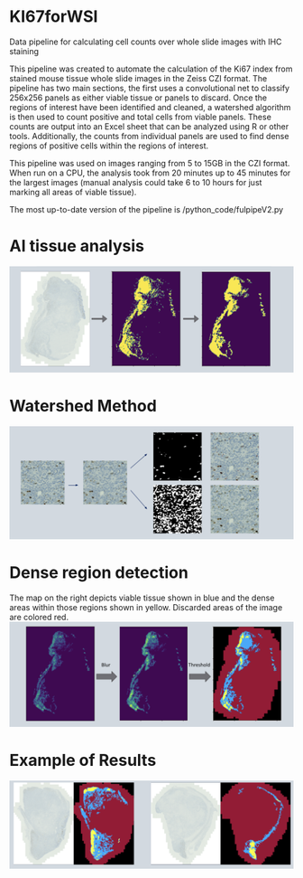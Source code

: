 # KI67forWSI
Data pipeline for calculating cell counts over whole slide images with IHC staining

This pipeline was created to automate the calculation of the Ki67 index from stained mouse tissue whole slide images in the Zeiss CZI format.
The pipeline has two main sections, the first uses a convolutional net to classify 256x256 panels as either viable tissue or panels to discard. Once the regions of interest have been identified and cleaned, a watershed algorithm is then used to count positive and total cells from viable panels. These counts are output into an Excel sheet that can be analyzed using R or other tools. Additionally, the counts from individual panels are used to find dense regions of positive cells within the regions of interest.

This pipeline was used on images ranging from 5 to 15GB in the CZI format. When run on a CPU, the analysis took from 20 minutes up to 45 minutes for the largest images (manual analysis could take 6 to 10 hours for just marking all areas of viable tissue).

The most up-to-date version of the pipeline is /python_code/fulpipeV2.py

# AI tissue analysis
![Screenshot](AI_tissue_img.png)

# Watershed Method
![Screenshot](watershed_example.png)

# Dense region detection
The map on the right depicts viable tissue shown in blue and the dense areas within those regions shown in yellow. Discarded areas of the image are colored red.
![Screenshot](cell_count_density_map.png)

# Example of Results
![Screenshot](result_examples.png)
